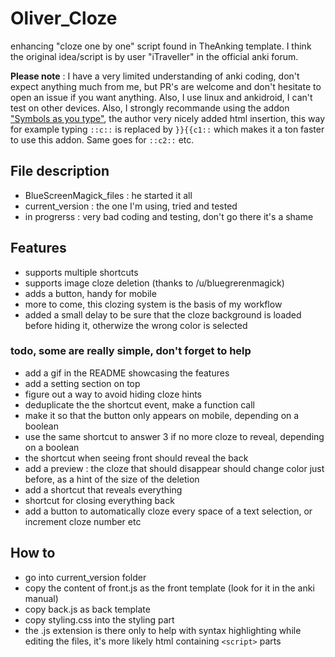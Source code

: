 # Oliver_Cloze
enhancing "cloze one by one" script found in TheAnking template. I think the original idea/script is by user "iTraveller" in the official anki forum.

**Please note** : I have a very limited understanding of anki coding, don't expect anything much from me, but PR's are welcome and don't hesitate to open an issue if you want anything. Also, I use linux and ankidroid, I can't test on other devices. Also, I strongly recommande using the addon ["Symbols as you type"](https://ankiweb.net/shared/info/2040501954), the author very nicely added html insertion, this way for example typing `::c::` is replaced by `}}{{c1::` which makes it a ton faster to use this addon. Same goes for `::c2::` etc.


## File description
* BlueScreenMagick_files : he started it all
* current_version : the one I'm using, tried and tested
* in progrerss : very bad coding and testing, don't go there it's a shame

## Features 
* supports multiple shortcuts
* supports image cloze deletion (thanks to /u/bluegrerenmagick)
* adds a button, handy for mobile
* more to come, this clozing system is the basis of my workflow
* added a small delay to be sure that the cloze background is loaded before hiding it, otherwize the wrong color is selected
    
### todo, some are really simple, don't forget to help
* add a gif in the README showcasing the features
* add a setting section on top
* figure out a way to avoid hiding cloze hints
* deduplicate the the shortcut event, make a function call
* make it so that the button only appears on mobile, depending on a boolean
* use the same shortcut to answer 3 if no more cloze to reveal, depending on a boolean
* the shortcut when seeing front should reveal the back
* add a preview : the cloze that should disappear should change color just before, as a hint of the size of the deletion
* add a shortcut that reveals everything
* shortcut for  closing everything back
* add a button to automatically cloze every space of a text selection, or increment cloze number etc

## How to
* go into current_version folder
* copy the content of front.js as the front template (look for it in the anki manual)
* copy back.js as back template
* copy styling.css into the styling part
* the .js extension is there only to help with syntax highlighting while editing the files, it's more likely html containing `<script>` parts
